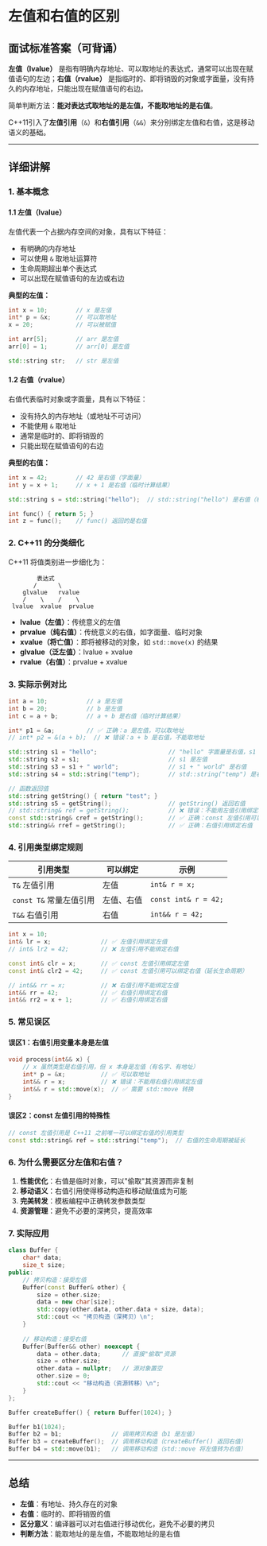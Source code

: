 # 左值和右值的区别

## 面试标准答案（可背诵）

**左值（lvalue）** 是指有明确内存地址、可以取地址的表达式，通常可以出现在赋值语句的左边；**右值（rvalue）** 是指临时的、即将销毁的对象或字面量，没有持久的内存地址，只能出现在赋值语句的右边。

简单判断方法：**能对表达式取地址的是左值，不能取地址的是右值**。

C++11引入了**左值引用**（`&`）和**右值引用**（`&&`）来分别绑定左值和右值，这是移动语义的基础。

---

## 详细讲解

### 1. 基本概念

#### 1.1 左值（lvalue）

左值代表一个占据内存空间的对象，具有以下特征：
- 有明确的内存地址
- 可以使用 `&` 取地址运算符
- 生命周期超出单个表达式
- 可以出现在赋值语句的左边或右边

**典型的左值：**
```cpp
int x = 10;        // x 是左值
int* p = &x;       // 可以取地址
x = 20;            // 可以被赋值

int arr[5];        // arr 是左值
arr[0] = 1;        // arr[0] 是左值

std::string str;   // str 是左值
```

#### 1.2 右值（rvalue）

右值代表临时对象或字面量，具有以下特征：
- 没有持久的内存地址（或地址不可访问）
- 不能使用 `&` 取地址
- 通常是临时的、即将销毁的
- 只能出现在赋值语句的右边

**典型的右值：**
```cpp
int x = 42;        // 42 是右值（字面量）
int y = x + 1;     // x + 1 是右值（临时计算结果）

std::string s = std::string("hello");  // std::string("hello") 是右值（临时对象）

int func() { return 5; }
int z = func();    // func() 返回的是右值
```

### 2. C++11 的分类细化

C++11 将值类别进一步细化为：

```
        表达式
       /      \
    glvalue   rvalue
    /    \    /    \
 lvalue  xvalue  prvalue
```

- **lvalue（左值）**：传统意义的左值
- **prvalue（纯右值）**：传统意义的右值，如字面量、临时对象
- **xvalue（将亡值）**：即将被移动的对象，如 `std::move(x)` 的结果
- **glvalue（泛左值）**：lvalue + xvalue
- **rvalue（右值）**：prvalue + xvalue

### 3. 实际示例对比

```cpp
int a = 10;           // a 是左值
int b = 20;           // b 是左值
int c = a + b;        // a + b 是右值（临时计算结果）

int* p1 = &a;         // ✅ 正确：a 是左值，可以取地址
// int* p2 = &(a + b);  // ❌ 错误：a + b 是右值，不能取地址

std::string s1 = "hello";                    // "hello" 字面量是右值，s1 是左值
std::string s2 = s1;                         // s1 是左值
std::string s3 = s1 + " world";              // s1 + " world" 是右值
std::string s4 = std::string("temp");        // std::string("temp") 是右值

// 函数返回值
std::string getString() { return "test"; }
std::string s5 = getString();                // getString() 返回右值
// std::string& ref = getString();           // ❌ 错误：不能用左值引用绑定右值
const std::string& cref = getString();       // ✅ 正确：const 左值引用可以绑定右值
std::string&& rref = getString();            // ✅ 正确：右值引用绑定右值
```

### 4. 引用类型绑定规则

| 引用类型                | 可以绑定   | 示例                 |
| ----------------------- | ---------- | -------------------- |
| `T&` 左值引用           | 左值       | `int& r = x;`        |
| `const T&` 常量左值引用 | 左值、右值 | `const int& r = 42;` |
| `T&&` 右值引用          | 右值       | `int&& r = 42;`      |

```cpp
int x = 10;
int& lr = x;              // ✅ 左值引用绑定左值
// int& lr2 = 42;         // ❌ 左值引用不能绑定右值

const int& clr = x;       // ✅ const 左值引用绑定左值
const int& clr2 = 42;     // ✅ const 左值引用可以绑定右值（延长生命周期）

// int&& rr = x;          // ❌ 右值引用不能绑定左值
int&& rr = 42;            // ✅ 右值引用绑定右值
int&& rr2 = x + 1;        // ✅ 右值引用绑定右值
```

### 5. 常见误区

#### 误区1：右值引用变量本身是左值
```cpp
void process(int&& x) {
    // x 虽然类型是右值引用，但 x 本身是左值（有名字、有地址）
    int* p = &x;          // ✅ 可以取地址
    int&& r = x;          // ❌ 错误：不能用右值引用绑定左值
    int&& r = std::move(x);  // ✅ 需要 std::move 转换
}
```

#### 误区2：const 左值引用的特殊性
```cpp
// const 左值引用是 C++11 之前唯一可以绑定右值的引用类型
const std::string& ref = std::string("temp");  // 右值的生命周期被延长
```

### 6. 为什么需要区分左值和右值？

1. **性能优化**：右值是临时对象，可以"偷取"其资源而非复制
2. **移动语义**：右值引用使得移动构造和移动赋值成为可能
3. **完美转发**：模板编程中正确转发参数类型
4. **资源管理**：避免不必要的深拷贝，提高效率

### 7. 实际应用

```cpp
class Buffer {
    char* data;
    size_t size;
public:
    // 拷贝构造：接受左值
    Buffer(const Buffer& other) {
        size = other.size;
        data = new char[size];
        std::copy(other.data, other.data + size, data);
        std::cout << "拷贝构造（深拷贝）\n";
    }
    
    // 移动构造：接受右值
    Buffer(Buffer&& other) noexcept {
        data = other.data;      // 直接"偷取"资源
        size = other.size;
        other.data = nullptr;   // 源对象置空
        other.size = 0;
        std::cout << "移动构造（资源转移）\n";
    }
};

Buffer createBuffer() { return Buffer(1024); }

Buffer b1(1024);
Buffer b2 = b1;              // 调用拷贝构造（b1 是左值）
Buffer b3 = createBuffer();  // 调用移动构造（createBuffer() 返回右值）
Buffer b4 = std::move(b1);   // 调用移动构造（std::move 将左值转为右值）
```

---

## 总结

- **左值**：有地址、持久存在的对象
- **右值**：临时的、即将销毁的值
- **区分意义**：编译器可以对右值进行移动优化，避免不必要的拷贝
- **判断方法**：能取地址的是左值，不能取地址的是右值

